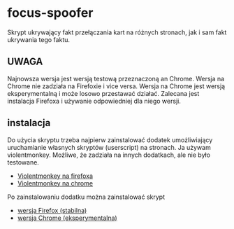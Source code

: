 # focus-spoofer
Skrypt ukrywający fakt przełączania kart na różnych stronach, jak i sam fakt ukrywania tego faktu.

## UWAGA
Najnowsza wersja jest wersją testową przeznaczoną an Chrome. Wersja na Chrome nie zadziała na Firefoxie i vice versa. Wersja na Chrome jest wersją eksperymentalną i może losowo przestawać działać. Zalecana jest instalacja Firefoxa i używanie odpowiedniej dla niego wersji.

## instalacja
Do użycia skryptu trzeba najpierw zainstalować dodatek umożliwiający uruchamianie własnych skryptów (userscript) na stronach. Ja używam violentmonkey. Możliwe, że zadziała na innych dodatkach, ale nie było testowane.

* [Violentmonkey na firefoxa](https://addons.mozilla.org/pl/firefox/addon/violentmonkey)
* [Violentmonkey na chrome](https://chrome.google.com/webstore/detail/violentmonkey/jinjaccalgkegednnccohejagnlnfdag)

Po zainstalowaniu dodatku można zainstalować skrypt
* [wersja Firefox (stabilna)](https://github.com/Th3B0r3dD3v3l0p3r/focus-spoofer/raw/master/Main.user.js)
* [wersja Chrome (eksperymentalna)](https://github.com/Th3B0r3dD3v3l0p3r/focus-spoofer/raw/master/Main.user.js)

